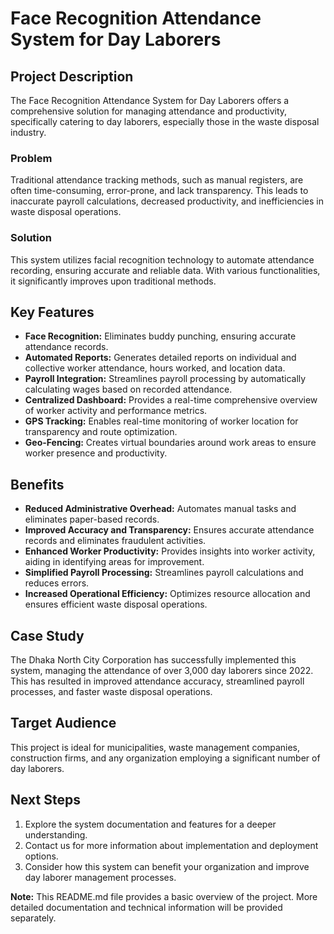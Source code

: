 # Face Recognition Attendance System for Day Laborers

## Project Description

The Face Recognition Attendance System for Day Laborers offers a comprehensive solution for managing attendance and productivity, specifically catering to day laborers, especially those in the waste disposal industry.

### Problem

Traditional attendance tracking methods, such as manual registers, are often time-consuming, error-prone, and lack transparency. This leads to inaccurate payroll calculations, decreased productivity, and inefficiencies in waste disposal operations.

### Solution

This system utilizes facial recognition technology to automate attendance recording, ensuring accurate and reliable data. With various functionalities, it significantly improves upon traditional methods.

## Key Features

- **Face Recognition:** Eliminates buddy punching, ensuring accurate attendance records.
- **Automated Reports:** Generates detailed reports on individual and collective worker attendance, hours worked, and location data.
- **Payroll Integration:** Streamlines payroll processing by automatically calculating wages based on recorded attendance.
- **Centralized Dashboard:** Provides a real-time comprehensive overview of worker activity and performance metrics.
- **GPS Tracking:** Enables real-time monitoring of worker location for transparency and route optimization.
- **Geo-Fencing:** Creates virtual boundaries around work areas to ensure worker presence and productivity.

## Benefits

- **Reduced Administrative Overhead:** Automates manual tasks and eliminates paper-based records.
- **Improved Accuracy and Transparency:** Ensures accurate attendance records and eliminates fraudulent activities.
- **Enhanced Worker Productivity:** Provides insights into worker activity, aiding in identifying areas for improvement.
- **Simplified Payroll Processing:** Streamlines payroll calculations and reduces errors.
- **Increased Operational Efficiency:** Optimizes resource allocation and ensures efficient waste disposal operations.

## Case Study

The Dhaka North City Corporation has successfully implemented this system, managing the attendance of over 3,000 day laborers since 2022. This has resulted in improved attendance accuracy, streamlined payroll processes, and faster waste disposal operations.

## Target Audience

This project is ideal for municipalities, waste management companies, construction firms, and any organization employing a significant number of day laborers.

## Next Steps

1. Explore the system documentation and features for a deeper understanding.
2. Contact us for more information about implementation and deployment options.
3. Consider how this system can benefit your organization and improve day laborer management processes.

**Note:** This README.md file provides a basic overview of the project. More detailed documentation and technical information will be provided separately.

